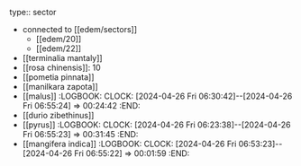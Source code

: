 type:: sector

- connected to [[edem/sectors]]
	- [[edem/20]]
	- [[edem/22]]
- [[terminalia mantaly]]
- [[rosa chinensis]]: 10
- [[pometia pinnata]]
- [[manilkara zapota]]
- [[malus]]
  :LOGBOOK:
  CLOCK: [2024-04-26 Fri 06:30:42]--[2024-04-26 Fri 06:55:24] =>  00:24:42
  :END:
- [[durio zibethinus]]
- [[pyrus]]
  :LOGBOOK:
  CLOCK: [2024-04-26 Fri 06:23:38]--[2024-04-26 Fri 06:55:23] =>  00:31:45
  :END:
- [[mangifera indica]]
  :LOGBOOK:
  CLOCK: [2024-04-26 Fri 06:53:23]--[2024-04-26 Fri 06:55:22] =>  00:01:59
  :END: